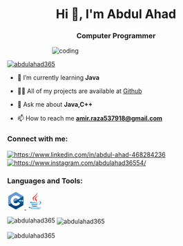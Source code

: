 <h1 align="center">Hi 👋, I'm Abdul Ahad</h1>
<h3 align="center">Computer Programmer</h3>
<img align="right" alt="coding" width="400" src="https://media.tenor.com/BqbIhT4Mb7cAAAAd/programmer-rounded-edges.gif" ><br>
<p align="left"> <a href="https://github.com/ryo-ma/github-profile-trophy"><img src="https://github-profile-trophy.vercel.app/?username=abdulahad365" alt="abdulahad365" /></a> </p>

- 🌱 I’m currently learning **Java**

- 👨‍💻 All of my projects are available at [Github](Github)

- 💬 Ask me about **Java,C++**

- 📫 How to reach me **amir.raza537918@gmail.com**
<h3 align="left">Connect with me:</h3>
<p align="left">
  
<a href="https://linkedin.com/in/ https://www.linkedin.com/in/abdul-ahad-468284236" target="blank"><img align="center" src="https://raw.githubusercontent.com/rahuldkjain/github-profile-readme-generator/master/src/images/icons/Social/linked-in-alt.svg" alt="https://www.linkedin.com/in/abdul-ahad-468284236" height="30" width="40" /></a>
<a href="https://instagram.com/https://www.instagram.com/abdulahad36554/" target="blank"><img align="center" src="https://raw.githubusercontent.com/rahuldkjain/github-profile-readme-generator/master/src/images/icons/Social/instagram.svg" alt="https://www.instagram.com/abdulahad36554/" height="30" width="40" /></a>
</p>

<h3 align="left">Languages and Tools:</h3>
<p align="left"> <a href="https://www.w3schools.com/cpp/" target="_blank" rel="noreferrer"> <img src="https://raw.githubusercontent.com/devicons/devicon/master/icons/cplusplus/cplusplus-original.svg" alt="cplusplus" width="40" height="40"/> </a> <a href="https://www.java.com" target="_blank" rel="noreferrer"> <img src="https://raw.githubusercontent.com/devicons/devicon/master/icons/java/java-original.svg" alt="java" width="40" height="40"/> </a> </p>

<p><img align="left" src="https://github-readme-stats.vercel.app/api/top-langs?username=abdulahad365&show_icons=true&locale=en&layout=compact" alt="abdulahad365" /></p>

<p>&nbsp;<img align="center" src="https://github-readme-stats.vercel.app/api?username=abdulahad365&show_icons=true&locale=en" alt="abdulahad365" /></p>

<p><img align="center" src="https://github-readme-streak-stats.herokuapp.com/?user=abdulahad365&" alt="abdulahad365" /></p>
